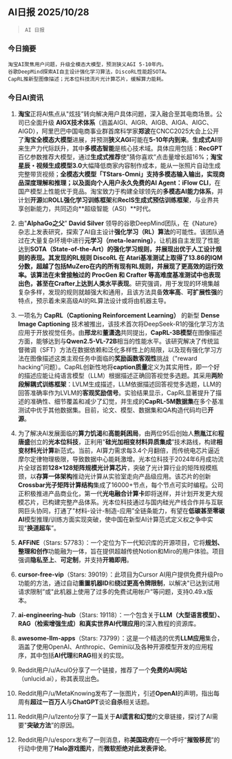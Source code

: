 ## AI日报 2025/10/28

>  `AI 日报` 



### **今日摘要**

```
淘宝AI聚焦用户问题，升级全模态大模型，预测狭义AGI 5-10年内。
谷歌DeepMind探索AI自主设计强化学习算法，DiscoRL性能超SOTA。
CapRL推新型图像描述；光本位科技流片光计算芯片，缓解算力能耗。
```



### **今日AI资讯**

1.  **淘宝**正将AI焦点从"炫技”转向解决用户具体问题，深入融合至其电商场景。公司已全面升级 **AIGX技术体系**（涵盖AIGI、AIGR、AIGB、AIGA、AIGC、AIGD），阿里巴巴中国电商事业群首席科学家**郑波**在CNCC2025大会上公开了**淘宝全模态大模型**进展，并预测**狭义AGI**可能在**5-10年内到来**。**生成式AI**带来生产力代际跃升，其中**多模态智能**是核心技术域。具体应用包括：**RecGPT**百亿参数推荐大模型，通过**生成式推荐**使"猜你喜欢”点击量增长超16%；**淘宝星辰・视频生成模型3.0**大幅降低商家内容制作成本，能从一张照片自动生成完整带货视频；**全模态大模型「TStars-Omni」**支持多模态输入输出，实现商品深度理解和推理；以及面向个人用户永久免费的**AI Agent：iFlow CLI**，在国产模型上性能优于竞品。淘宝致力于构建全球领先的**多模态AI能力体系**，并计划**开源**如**ROLL强化学习训练框架**和**RecIS生成式预估训练框架**，与业界共享创新能力，共同迈向**超级智能（ASI）**时代。
2.  由"**AlphaGo之父**” **David Silver** 领导的谷歌DeepMind团队，在《Nature》杂志上发表研究，探索了AI自主设计**强化学习（RL）算法**的可能性。该团队通过在大量复杂环境中进行**元学习（meta-learning）**，让机器自主发现了性能达到**SOTA（State-of-the-Art）**的强化学习规则，并展现出优于人工设计规则的表现。其发现的RL规则 **DiscoRL** 在 **Atari基准测试**上取得了13.86的IQM分数，超越了包括MuZero在内的所有现有RL规则，并展现了更高效的运行效率。该算法在未曾接触过的 **ProcGen** 和 **Crafter** 等高难度基准测试中也表现出色，甚至在Crafter上达到**人类水平表现**。研究强调，用于发现的环境集越复杂多样，发现的规则就越强大和通用，且该方法具备**效率高**、**可扩展性强**的特点，预示着未来高级AI的RL算法设计或将由机器主导。
3.  一项名为 **CapRL（Captioning Reinforcement Learning）** 的新型 **Dense Image Captioning** 技术被推出，该技术首次将DeepSeek-R1的强化学习方法应用于开放视觉任务。由**邢龙**和**董潇逸**共同提出，**CapRL-3B模型**在图像描述方面，能够达到与**Qwen2.5-VL-72B**相当的性能水平。该研究解决了传统监督微调（SFT）方法在数据依赖和泛化多样性上的局限，以及现有强化学习方法在图像描述这类主观任务中面临的**奖励函数客观性**挑战（"reward hacking”问题）。CapRL创新性地将**caption质量**定义为其实用性，即一个好的描述应能让纯语言模型（LLM）根据描述正确回答视觉多选题。其采用**两阶段解耦式训练框架**：LVLM生成描述，LLM依据描述回答视觉多选题，LLM的回答准确率作为LVLM的**客观奖励信号**。实验结果显示，CapRL显著提升了描述的准确性、细节覆盖和减少了幻觉，并生成的**CapRL-5M数据集**在多个基准测试中优于其他数据集。目前，论文、模型、数据集和QA构造代码均已**开源**。
4.  为了解决AI发展面临的**算力饥渴**和**高能耗困局**，由两位95后创始人**熊胤江**和**程唐盛**创立的**光本位科技**，正利用"**硅光加相变材料异质集成**”技术路线，构建**相变材料光计算**新范式。当前，AI算力需求每3.4个月翻倍，而传统电芯片逼近摩尔定律物理极限，导致数据中心能耗激增。光本位科技于2024年6月成功流片全球首颗**128×128矩阵规模光计算芯片**，突破了光计算行业的矩阵规模瓶颈，以**存算一体架构**推动光计算从实验室走向产品级应用。该芯片的创新**Crossbar光子矩阵计算结构**集成了16000+节点，每个节点可实时编程。公司正积极推进产品商业化，第一代**光电融合计算卡**即将送样，并计划开发更大规模芯片，已构建完整产品体系。光本位科技通过与国内硅光产线合作并与互联网巨头协同，打通了"材料-设计-制造-应用”全链条能力，有望在**低碳甚至零碳AI**模型推理/训练方面实现突破，使中国在新型AI计算范式定义权之争中实现"**换道超车**”。

5.  **AFFiNE**（Stars: 57783）：一个定位为下一代知识库的开源项目，它将**规划、整理和创作**功能融为一体，旨在提供超越传统Notion和Miro的用户体验。项目强调**隐私至上**、**可定制**，并支持**开箱即用**。
6.  **cursor-free-vip**（Stars: 39019）：此项目为Cursor AI用户提供免费升级Pro功能的方法，通过自动**重置机器ID**和**绕过更高令牌限制**，以解决"已达到试用请求限制”或"此机器上使用了过多的免费试用帐户”等问题，支持0.49.x版本。
7.  **ai-engineering-hub**（Stars: 19118）：一个包含关于**LLM（大型语言模型）、RAG（检索增强生成）**和**真实世界AI代理应用**的深入教程的资源库。
8.  **awesome-llm-apps**（Stars: 73799）：这是一个精选的优秀**LLM应用**集合，涵盖了使用OpenAI、Anthropic、Gemini以及各种开源模型开发的应用程序，其中包括**AI代理**和**RAG**相关的实现。

9.  Reddit用户/u/Acul0分享了一个链接，推荐了一个**免费的AI网站**（unlucid.ai），称其表现出色。
10. Reddit用户/u/MetaKnowing发布了一张图片，引述**OpenAI**的声明，指出每周有**超过一百万人**与**ChatGPT**谈论**自杀**相关话题。
11. Reddit用户/u/Izento分享了一篇关于**AI谎言和幻觉**的文章链接，探讨了AI需要"**突破方法**”的原因。
12. Reddit用户/u/esporx发布了一则消息，称**美国政府**在一个呼吁"**摧毁移民**”的行动中使用了**Halo游戏图片**，而**微软拒绝对此发表评论**。